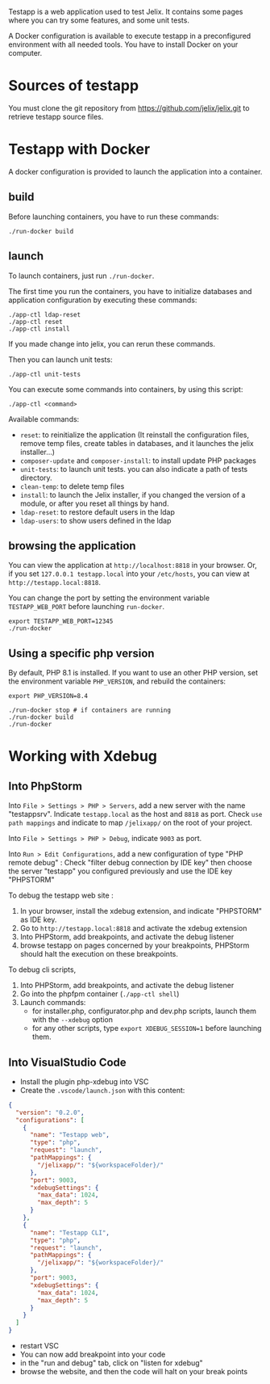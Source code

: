 
Testapp is a web application used to test Jelix. It contains some pages where you can try
some features, and some unit tests.

A Docker configuration is available to execute testapp 
in a preconfigured environment with all needed tools. 
You have to install Docker on your computer.

Sources of testapp
==================

You must clone the git repository from https://github.com/jelix/jelix.git to retrieve
testapp source files.


Testapp with Docker
===================

A docker configuration is provided to launch the application into a container.

build
-----
Before launching containers, you have to run these commands:

```
./run-docker build
```


launch
-------

To launch containers, just run `./run-docker`.

The first time you run the containers, you have to initialize databases and
application configuration by executing these commands:

```
./app-ctl ldap-reset
./app-ctl reset
./app-ctl install
```

If you made change into jelix, you can rerun these commands.

Then you can launch unit tests:

```
./app-ctl unit-tests
```

You can execute some commands into containers, by using this script:

```
./app-ctl <command>
```

Available commands:

* `reset`: to reinitialize the application (It reinstall the configuration files,
  remove temp files, create tables in databases, and it launches the jelix installer...) 
* `composer-update` and `composer-install`: to install update PHP packages 
* `unit-tests`: to launch unit tests. you can also indicate a path of tests directory.
* `clean-temp`: to delete temp files 
* `install`: to launch the Jelix installer, if you changed the version of a module,
   or after you reset all things by hand.
* `ldap-reset`: to restore default users in the ldap
* `ldap-users`: to show users defined in the ldap

browsing the application
------------------------

You can view the application at `http://localhost:8818` in your browser. 
Or, if you set `127.0.0.1 testapp.local` into your `/etc/hosts`, you can
view at `http://testapp.local:8818`.


You can change the port by setting the environment variable `TESTAPP_WEB_PORT`
before launching `run-docker`.

```
export TESTAPP_WEB_PORT=12345
./run-docker
```

Using a specific php version
-----------------------------

By default, PHP 8.1 is installed. If you want to use an other PHP version,
set the environment variable `PHP_VERSION`, and rebuild the containers:

```
export PHP_VERSION=8.4

./run-docker stop # if containers are running
./run-docker build
./run-docker
```

Working with Xdebug
===================

Into PhpStorm
-------------

Into `File > Settings > PHP > Servers`, add a new server with the name "testappsrv".
Indicate `testapp.local` as the host and `8818` as port. Check `use path mappings`
and indicate to map `/jelixapp/` on the root of your project.

Into `File > Settings > PHP > Debug`, indicate `9003` as port.

Into `Run > Edit Configurations`, add a new configuration of type "PHP remote debug" :
Check "filter debug connection by IDE key" then choose the server "testapp" you configured
previously and use the IDE key "PHPSTORM"

To debug the testapp web site :

1. In your browser, install the xdebug extension, and indicate "PHPSTORM" as IDE key.
2. Go to `http://testapp.local:8818` and activate the xdebug extension
2. Into PHPStorm, add breakpoints, and activate the debug listener
4. browse testapp on pages concerned by your breakpoints, PHPStorm should halt the execution on these breakpoints.

To debug cli scripts,

1. Into PHPStorm, add breakpoints, and activate the debug listener
2. Go into the phpfpm container (`./app-ctl shell`)
3. Launch commands:
   - for installer.php, configurator.php and dev.php scripts, launch them with the `--xdebug` option
   - for any other scripts, type `export XDEBUG_SESSION=1` before launching them.

Into VisualStudio Code
----------------------

- Install the plugin php-xdebug into VSC
- Create the `.vscode/launch.json` with this content:

```json
{
  "version": "0.2.0",
  "configurations": [
    {
      "name": "Testapp web",
      "type": "php",
      "request": "launch",
      "pathMappings": {
        "/jelixapp/": "${workspaceFolder}/"
      },
      "port": 9003,
      "xdebugSettings": {
        "max_data": 1024,
        "max_depth": 5
      }
    },
    {
      "name": "Testapp CLI",
      "type": "php",
      "request": "launch",
      "pathMappings": {
        "/jelixapp/": "${workspaceFolder}/"
      },
      "port": 9003,
      "xdebugSettings": {
        "max_data": 1024,
        "max_depth": 5
      }
    }
  ]
}
```

- restart VSC
- You can now add breakpoint into your code
- in the "run and debug" tab, click on "listen for xdebug"
- browse the website, and then the code will halt on your break points

